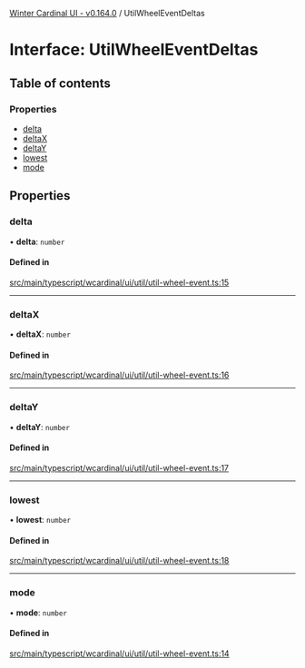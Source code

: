 [Winter Cardinal UI - v0.164.0](../index.md) / UtilWheelEventDeltas

# Interface: UtilWheelEventDeltas

## Table of contents

### Properties

- [delta](UtilWheelEventDeltas.md#delta)
- [deltaX](UtilWheelEventDeltas.md#deltax)
- [deltaY](UtilWheelEventDeltas.md#deltay)
- [lowest](UtilWheelEventDeltas.md#lowest)
- [mode](UtilWheelEventDeltas.md#mode)

## Properties

### delta

• **delta**: `number`

#### Defined in

[src/main/typescript/wcardinal/ui/util/util-wheel-event.ts:15](https://github.com/winter-cardinal/winter-cardinal-ui/blob/v0.164.0/src/main/typescript/wcardinal/ui/util/util-wheel-event.ts#L15)

___

### deltaX

• **deltaX**: `number`

#### Defined in

[src/main/typescript/wcardinal/ui/util/util-wheel-event.ts:16](https://github.com/winter-cardinal/winter-cardinal-ui/blob/v0.164.0/src/main/typescript/wcardinal/ui/util/util-wheel-event.ts#L16)

___

### deltaY

• **deltaY**: `number`

#### Defined in

[src/main/typescript/wcardinal/ui/util/util-wheel-event.ts:17](https://github.com/winter-cardinal/winter-cardinal-ui/blob/v0.164.0/src/main/typescript/wcardinal/ui/util/util-wheel-event.ts#L17)

___

### lowest

• **lowest**: `number`

#### Defined in

[src/main/typescript/wcardinal/ui/util/util-wheel-event.ts:18](https://github.com/winter-cardinal/winter-cardinal-ui/blob/v0.164.0/src/main/typescript/wcardinal/ui/util/util-wheel-event.ts#L18)

___

### mode

• **mode**: `number`

#### Defined in

[src/main/typescript/wcardinal/ui/util/util-wheel-event.ts:14](https://github.com/winter-cardinal/winter-cardinal-ui/blob/v0.164.0/src/main/typescript/wcardinal/ui/util/util-wheel-event.ts#L14)
